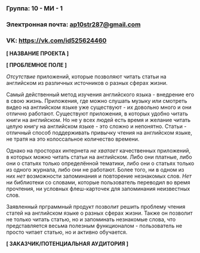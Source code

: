 ### Группа: 10 - МИ - 1
### Электронная почта: ap10str287@gmail.com
### VK: https://vk.com/id525624460

**[ НАЗВАНИЕ ПРОЕКТА ]**


**[ ПРОБЛЕМНОЕ ПОЛЕ ]**

*Отсутствие* приложений, которые позволяют читать статьи на английском из различных источников о разных сферах жизни.

Самый действенный метод изучения английского языка - внедрение его в свою жизнь. Приложения, где можно слушать музыку или смотреть видео на английском языке уже существуют - их довольно много и они отлично работают. Существуют приложения, в которых удобно читать книги на английском. Но не у всех людей есть время и желание читать целую книгу на английском языке - это сложно и непонятно. Статьи - отличный способ поддерживать привычку чтения на английском языке, не тратя на это колоссальное количество времени. 

Однако на просторах интернета *не хватает* качественных приложений, в которых можно читать статьи на английском. Либо они платные, либо они о статьях только определённой тематики, либо они о статьях только из одного журнала, либо они не работают. Более того, ни в одном из них *нет* возможности запоминания и повторение незнакомых слов. *Нет* ни библиотеки со словами, которые пользователь переводил во время прочтения, ни условных флеш-карточек для запоминания неизвестных слов.

Заявленный прграммный продукт позволит решить проблему чтения статей на английском языке о разных сферах жизни. Также он позволит не только читать статью, но и запоминать незнакомые слова, что представляется весьма полезным функционалом - пользователь не просто читает статью, но и активно обучается.

**[ ЗАКАЗЧИК/ПОТЕНЦИАЛЬНАЯ АУДИТОРИЯ ]**
